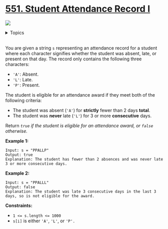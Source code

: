 # [551. Student Attendance Record I](https://leetcode-cn.com/problems/student-attendance-record-i/)

![](https://img.shields.io/badge/Difficulty-Easy-green.svg)


<details>
<summary>Topics</summary>

* [`String`](https://leetcode.com/tag/string/)

</details>
<br />

You are given a string `s` representing an attendance record for a student where each character signifies whether the student was absent, late, or present on that day. The record only contains the following three characters:

 + `'A'`: Absent.
 + `'L'`: Late.
 + `'P'`: Present.

The student is eligible for an attendance award if they meet both of the following criteria:

 + The student was absent (`'A'`) for **strictly** fewer than 2 days **total**.
 + The student was **never** late (`'L'`) for 3 or more **consecutive** days.

Return *`true` if the student is eligible for an attendance award, or `false` otherwise.*

**Example 1:**

```
Input: s = "PPALLP"
Output: true
Explanation: The student has fewer than 2 absences and was never late 3 or more consecutive days.
```

**Example 2:**

```
Input: s = "PPALLL"
Output: false
Explanation: The student was late 3 consecutive days in the last 3 days, so is not eligible for the award.
```

**Constraints:**

 + `1 <= s.length <= 1000`
 + `s[i]` is either `'A'`, `'L'`, or `'P'.`
